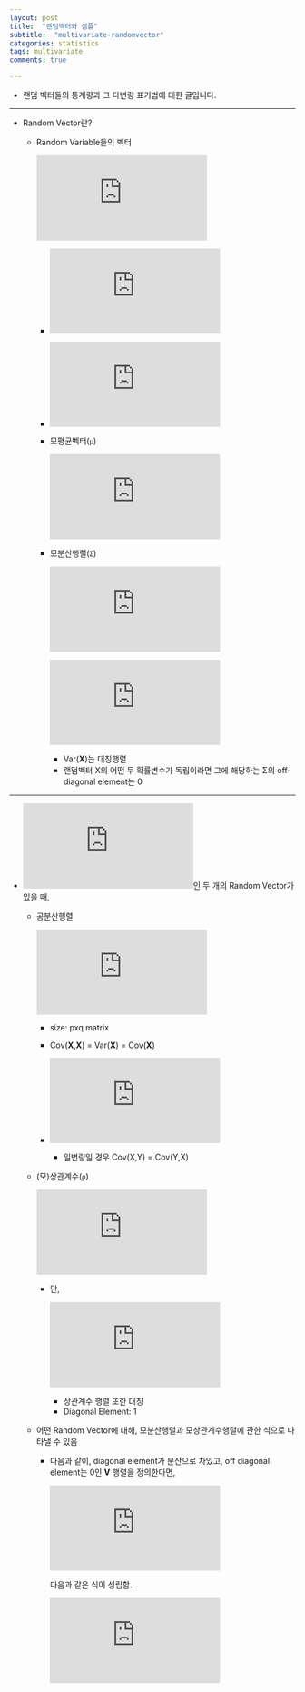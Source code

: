 ```yaml
---
layout: post
title:  "랜덤벡터와 샘플"
subtitle:  "multivariate-randomvector"
categories: statistics
tags: multivariate
comments: true

---
```


- 랜덤 벡터들의 통계량과 그 다변량 표기법에 대한 글입니다.  

---  

- Random Vector란?  
  - Random Variable들의 벡터  
  
    ![](https://latex.codecogs.com/gif.latex?%5Cmathbf%7BX%7D%20%3D%20%5BX_1%2CX_2%2C...%2CX_p%5D%5ET)  
    
    - ![](https://latex.codecogs.com/gif.latex?%5Cboldsymbol%7BX%7D%20%5C%3B%20is%20%5C%3Ba%20%5C%3Brandom%20%5C%3B%20vector)  
    - ![](https://latex.codecogs.com/gif.latex?X_j%2C%201%5Cleq%20j%20%5Cleq%20p%20%5C%3B%20is%20%5C%3B%20a%5C%3B%20random%20%5C%3B%20variable)  
    
    - 모평균벡터(`μ`)  

      ![](https://latex.codecogs.com/gif.latex?E%28%5Cboldsymbol%7BX%7D%29%20%3D%20%5Cbegin%7Bbmatrix%7D%20E%28X_1%29%5C%5C%20E%28X_2%29%5C%5C%20%5Cvdots%20%5C%5C%20E%28X_p%29%20%5Cend%7Bbmatrix%7D%20%3D%20%5Cboldsymbol%7B%5Cmu%7D%20%3D%20%5Cbegin%7Bbmatrix%7D%20%5Cmu_1%5C%5C%20%5Cmu_2%5C%5C%20%5Cvdots%20%5C%5C%20%5Cmu_p%20%5Cend%7Bbmatrix%7D)  

    - 모분산행렬(`Σ`)  

      ![](https://latex.codecogs.com/gif.latex?Var%28%5Cboldsymbol%7BX%7D%29%20%3D%20E%5B%28%5Cboldsymbol%7BX-%5Cmu%7D%29%28%5Cboldsymbol%7BX-%5Cmu%7D%29%5ET%5D)  

      ![](https://latex.codecogs.com/gif.latex?%3D%20%5Cbegin%7Bbmatrix%7D%20%5Csigma_%7B11%7D%20%26%20%5Csigma_%7B12%7D%20%26%20...%20%26%20%5Csigma_%7B1p%7D%5C%5C%20%5Csigma_%7B21%7D%20%26%20%5Csigma_%7B22%7D%20%26%20...%20%26%20%5Csigma_%7B2p%7D%5C%5C%20%5Cvdots%20%26%20%5Cvdots%20%26%20%26%5Cvdots%20%5C%5C%20%5Csigma_%7Bp1%7D%20%26%20%5Csigma_%7Bp2%7D%20%26%20...%5C%20%26%20%5Csigma_%7Bpp%7D%20%5Cend%7Bbmatrix%7D%20%3D%20%5Cboldsymbol%7B%5CSigma%20%7D)  
      
      - Var(__X__)는 대칭행렬  
      - 랜덤벡터 X의 어떤 두 확률변수가 독립이라면 그에 해당하는 Σ의 off-diagonal element는 0  
  
---  

- 
  ![](https://latex.codecogs.com/gif.latex?%5Cboldsymbol%7BX%7D%20%5Cin%20R%5Ep%20%5C%3B%20and%20%5C%3B%20%5Cboldsymbol%7BY%7D%20%5Cin%20R%5Eq)인 두 개의 Random Vector가 있을 때,  
    
    - 공분산행렬  
      
      ![](https://latex.codecogs.com/gif.latex?Cov%28%5Cboldsymbol%7BX%2CY%7D%29%29%20%3D%20E%5B%5Cboldsymbol%7B%28X-%5Cmu_X%29%28Y-%5Cmu_Y%29%5ET%7D%5D%20%3D%20E%28%5Cboldsymbol%7BXY%5ET%7D%29%20-%20E%28%5Cboldsymbol%7BX%7D%29E%28%5Cboldsymbol%7BY%5ET%7D%29)  
      
      - size: pxq matrix  
      - Cov(__X__,__X__) = Var(__X__) = Cov(__X__)  
      
      - 
        ![](https://latex.codecogs.com/gif.latex?Cov%28%5Cboldsymbol%7BX%2C%20Y%7D%29%20%3D%20Cov%28%5Cboldsymbol%7BY%2C%20X%7D%29%5ET)  
        
        - 일변량일 경우 Cov(X,Y) = Cov(Y,X)  
      
    - (모)상관계수(`ρ`)  
    
      ![](https://latex.codecogs.com/gif.latex?%5Cboldsymbol%7B%5Crho%7D%20%3D%20%5Cbegin%7Bbmatrix%7D%201%20%26%20%5Crho_%7B12%7D%20%26%20...%20%26%20%5Crho_%7B1p%7D%20%5C%5C%20%5Crho_%7B21%7D%20%26%201%20%26%20...%20%26%20%5Crho_%7B2p%7D%20%5C%5C%20%5Cvdots%20%26%20%5Cvdots%20%26%20%5Cddots%20%26%20%5Cvdots%20%5C%5C%20%5Crho_%7Bp1%7D%20%26%20%5Crho_%7Bp2%7D%20%26%20...%20%26%201%20%5Cend%7Bbmatrix%7D)  

      - 단,   
        
          ![](https://latex.codecogs.com/gif.latex?%5Crho_%7Bjk%7D%20%3D%20Corr%28X_j%2C%20X_k%29%20%3D%20%5Cfrac%7BCov%28X_j%2C%20X_k%29%7D%7B%5Csqrt%7BVar%28X_j%29%7D%7B%5Csqrt%7BVar%28X_k%29%7D%7D%7D%20%3D%20%5Cfrac%7B%5Csigma_%7Bjk%7D%7D%7B%5Csqrt%7B%5Csigma_%7Bjj%7D%7D%5Csqrt%7B%5Csigma_%7Bkk%7D%7D%7D)  
          
        - 상관계수 행렬 또한 대칭  
        - Diagonal Element: 1  
        
  - 어떤 Random Vector에 대해, 모분산행렬과 모상관계수행렬에 관한 식으로 나타낼 수 있음  
    
    - 다음과 같이, diagonal element가 분산으로 차있고, off diagonal element는 0인 __V__ 행렬을 정의한다면,  
    
      ![](https://latex.codecogs.com/gif.latex?%5Cboldsymbol%7BV%7D%3D%5Cbegin%7Bbmatrix%7D%20%5Csigma_%7B11%7D%20%26%200%20%26%20...%20%26%200%5C%5C%200%20%26%20%5Csigma_%7B22%7D%20%26%20...%20%26%20%5Cvdots%20%5C%5C%20%5Cvdots%20%26%20%5Cvdots%20%26%20%5Cddots%20%26%20%5Cvdots%5C%5C%200%20%26%200%20%26%20...%20%26%20%5Csigma_%7Bpp%7D%20%5Cend%7Bbmatrix%7D)  
      
      다음과 같은 식이 성립함.  
      
      ![](https://latex.codecogs.com/gif.latex?%5Cboldsymbol%7BV%7D%5E%7B%5Cfrac%7B1%7D%7B2%7D%7D%5Cboldsymbol%7B%5Crho%7D%5Cboldsymbol%7BV%7D%5E%7B%5Cfrac%7B1%7D%7B2%7D%7D%3D%5Cboldsymbol%7B%5CSigma%7D%2C%20%5Cboldsymbol%7B%5Crho%7D%3D%5Cboldsymbol%7BV%7D%5E%7B-%5Cfrac%7B1%7D%7B2%7D%7D%5Cboldsymbol%7B%5CSigma%7D%5Cboldsymbol%7BV%7D%5E%7B-%5Cfrac%7B1%7D%7B2%7D%7D)  
      
      
    
   
